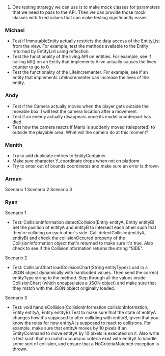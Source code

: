 1. One testing strategy we can use is to make mock classes for parameters that we need to pass 
to the API. Then we can provide those mock classes with fixed values that can make testing 
significantly easier.

### Michael
* Test if ImmutableEntity actually restricts the data access of the EntityList from the view. For example,
test the methods available to the Entity returned by EntityList using reflection.
* Test the functionality of the living API on entities. For example, see if calling kill() on an Entity
that implements Alive actually causes the lives counter to go to 0.
* Test the functionality of the LifeIncrementer. For example, see if an entity that implements
  LifeIncrementer can increase the lives of the entity. 
### Andy
* Test if the Camera actually moves when the player gets outside the movable box. I will test the camera location after a movement.
* Test if an enemy actually disappears once its model counterpart has died.
* Test how the camera reacts if Mario is suddenly moved (teleported) to outside the playable area. What will the camera do at this moment?
### Manith
* Try to add duplicate entries to EntityContainer
* Make sure character Y_coordinate drops when not on platform
* Try to enter out of bounds coordinates and make sure an error is thrown
### Arman
Scenario 1
Scenario 2
Scenario 3

### Ryan
Scenario 1
* Test: CollisionInformation detectCollision(Entity entityA, Entity entityB)
Set the position of entityA and entityB to intersect each other such that they're colliding on
each other's side. Call detectCollision(entityA, entityB) and check the collisionOccured property
of the CollisionInformation object that's returned to make sure it's true. Also check to see
if the CollisionInformation returns the string "SIDE".

Scenario 2
* Test: CollisionChart loadCollisionChart(String entityType)
Load in a JSON object dynamically with hardcoded values. Then send the correct entityType string
to the method. Step through all the values inside CollisionChart (which encapsulates a JSON
object) and make sure that they match with the JSON object originally loaded.

Scenario 3
* Test: void handleCollision(CollisionInformation collisionInformation, Entity entityA, Entity entityB)
Test to make sure that the state of entityA changes how it's supposed to after colliding with
entityB, given that you know the rules for how entityA is supposed to react to collisions. For
example, make sure that entityA moves by 10 pixels if an EntityCommand to move entityA by 10 
pixels is executed on it. Also write a test such that no match occurs/no criteria exist with
entityA to handle some sort of collision, and ensure that a NoCriteriaMatched exception is thrown.
